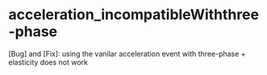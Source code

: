 # acceleration_incompatibleWiththree-phase
 [Bug] and [Fix]: using the vanilar acceleration event with three-phase + elasticity does not work
